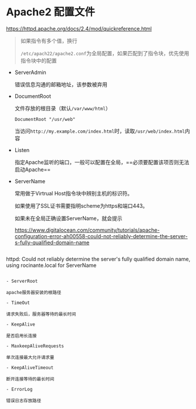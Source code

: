 # Apache2 配置文件

https://httpd.apache.org/docs/2.4/mod/quickreference.html

> 如果指令有多个值，换行
>
> `/etc/apach22/apache2.conf`为全局配置，如果匹配到了指令块，优先使用指令块中的配置

- ServerAdmin

  错误信息沟通的邮箱地址，该参数被弃用

- DocumentRoot

  文件存放的根目录（默认`/var/www/html`）

  ```
  DocumentRoot "/usr/web"
  ```

  当访问`http://my.example.com/index.html`时，读取`/usr/web/index.html`内容

- Listen

  指定Apache监听的端口，一般可以配置在全局，==必须要配置该项否则无法启动Apache==

- ServerName

  常用做于Virtrual Host指令块中辨别主机的标识符。

  如果使用了SSL证书需要指明scheme为https和端口443。

  如果未在全局正确设置ServerName，就会提示

  https://www.digitalocean.com/community/tutorials/apache-configuration-error-ah00558-could-not-reliably-determine-the-server-s-fully-qualified-domain-name
  
  ```
httpd: Could not reliably determine the server's fully qualified domain name, using rocinante.local for ServerName
  ```

- ServerRoot

  apache服务器安装的根路径

- TimeOut

  请求失败后，服务器等待的最长时间

- KeepAlive

  是否启用长连接

- MaxkeepAliveRequests 

  单次连接最大允许请求量

- KeepAliveTimeout

  断开连接等待的最长时间

- ErrorLog

  错误日志存放路径



